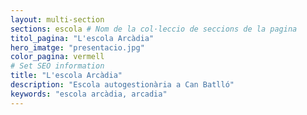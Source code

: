 ```yaml
---
layout: multi-section
sections: escola # Nom de la col·leccio de seccions de la pagina
titol_pagina: "L'escola Arcàdia"
hero_imatge: "presentacio.jpg"
color_pagina: vermell
# Set SEO information
title: "L'escola Arcàdia"
description: "Escola autogestionària a Can Batlló"
keywords: "escola arcàdia, arcadia"
---
```

